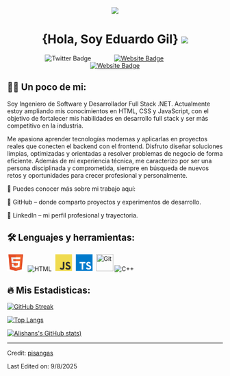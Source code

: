 <div id="header" align="center">
  <img src="https://cdn4.iconfinder.com/data/icons/social-media-logos-6/512/71-github-512.png" width=200 />
</div>

<div id="hey" align="center">
  <h1>
    {Hola, Soy Eduardo Gil}
    <img src="https://media.giphy.com/media/hvRJCLFzcasrR4ia7z/giphy.gif" width=40 />
  </h1>
</div>

<div id="badges" align="center">
<a href="mailto:pisangas@gmail.com" style="text-decoration:none;" style="margin:0 50px;">
  <img src="https://cdn2.iconfinder.com/data/icons/social-media-2259/512/search-64.png" alt="Twitter Badge"/>  
</a>
<a href="https://github.com/pisangas" style="margin:0 50px;">
  <img src="https://cdn1.iconfinder.com/data/icons/unicons-line-vol-3/24/github-alt-64.png" alt="Website Badge"/>
</a>
<a href="https://www.linkedin.com/in/eduardogilrivas/" style="margin:0 50px;">
  <img src="https://cdn3.iconfinder.com/data/icons/social-media-chamfered-corner/154/linkedin-64.png" alt="Website Badge"/>
</a>
</div>

## :man_technologist: Un poco de mi:
Soy Ingeniero de Software y Desarrollador Full Stack .NET. Actualmente estoy ampliando mis conocimientos en HTML, CSS y JavaScript, con el objetivo de fortalecer mis habilidades en desarrollo full stack y ser más competitivo en la industria.

Me apasiona aprender tecnologías modernas y aplicarlas en proyectos reales que conecten el backend con el frontend. Disfruto diseñar soluciones limpias, optimizadas y orientadas a resolver problemas de negocio de forma eficiente. Además de mi experiencia técnica, me caracterizo por ser una persona disciplinada y comprometida, siempre en búsqueda de nuevos retos y oportunidades para crecer profesional y personalmente.

📌 Puedes conocer más sobre mi trabajo aquí:

🔗 GitHub
   – donde comparto proyectos y experimentos de desarrollo.

💼 LinkedIn
   – mi perfil profesional y trayectoria.
 

## :hammer_and_wrench: Lenguajes y herramientas:
<div>  
  <img src="https://github.com/devicons/devicon/blob/master/icons/html5/html5-original.svg" title="HTML5" alt="HTML" width="40" height="40"/>&nbsp;
  <img src="https://uxwing.com/wp-content/themes/uxwing/download/brands-and-social-media/css-icon.png" title="HTML5" alt="HTML" width="40" height="40"/>&nbsp;
  <img src="https://github.com/devicons/devicon/blob/master/icons/javascript/javascript-original.svg" title="JavaScript" alt="JavaScript" width="40" height="40"/>&nbsp;
  <img src="https://github.com/devicons/devicon/blob/master/icons/typescript/typescript-original.svg" title="TypeScript" alt="TypeScript" width="40" height="40"/>&nbsp;  
  <img src="https://www.svgrepo.com/show/303548/git-icon-logo.svg" title="Git" **alt="Git" width="40" height="40"/>
  <img src="https://upload.wikimedia.org/wikipedia/commons/thumb/b/bd/Logo_C_sharp.svg/256px-Logo_C_sharp.svg.png?20221121173824" title="C++" alt="C++" width="40" height="40"/>&nbsp;
</div>
  
## :fire: Mis Estadisticas:
[![GitHub Streak](http://github-readme-streak-stats.herokuapp.com?user=pisangas&theme=dark&background=000000)](https://git.io/streak-stats)

[![Top Langs](https://github-readme-stats.vercel.app/api/top-langs/?username=pisangas&layout=compact&theme=vision-friendly-dark)](https://github.com/anuraghazra/github-readme-stats)

[![Alishans's GitHub stats](https://github-readme-stats.vercel.app/api?username=pisangas&show_icons=true&theme=radical))](https://github.com/al3sha9/github-readme-stats)

------

Credit: [pisangas](https://github.com/al3sha9)

Last Edited on: 9/8/2025
